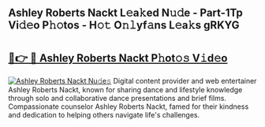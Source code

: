 ## Ashley Roberts Nackt L𝚎a𝚔ed N𝚞𝚍e - Part-1Tp Vi𝚍𝚎o P𝚑𝚘tos - H𝚘𝚝 O𝚗𝚕yf𝚊ns L𝚎a𝚔s gRKYG

# <h2><a href="http://kf9xt9g.oniu.top/?m=Ashley+Roberts+Nackt">🔗👉 🔴 Ashley Roberts Nackt P𝚑ot𝚘𝚜 V𝚒d𝚎o</a></h2>

[![Ashley Roberts Nackt Nu𝚍e𝚜](https://i.imgur.com/0qMVB7G.gif)](http://kf9xt9g.oniu.top/?m=Ashley+Roberts+Nackt)
Digital content provider and web entertainer Ashley Roberts Nackt, known for sharing dance and lifestyle knowledge through solo and collaborative dance presentations and brief films. Compassionate counselor Ashley Roberts Nackt, famed for their kindness and dedication to helping others navigate life's challenges.  
